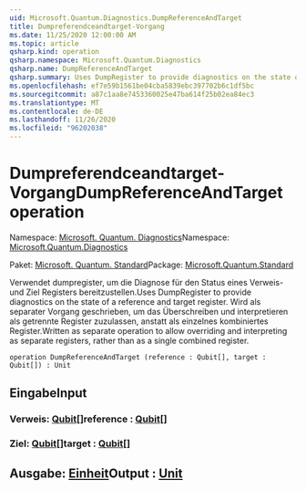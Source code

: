 ```yaml
---
uid: Microsoft.Quantum.Diagnostics.DumpReferenceAndTarget
title: Dumpreferendceandtarget-Vorgang
ms.date: 11/25/2020 12:00:00 AM
ms.topic: article
qsharp.kind: operation
qsharp.namespace: Microsoft.Quantum.Diagnostics
qsharp.name: DumpReferenceAndTarget
qsharp.summary: Uses DumpRegister to provide diagnostics on the state of a reference and target register. Written as separate operation to allow overriding and interpreting as separate registers, rather than as a single combined register.
ms.openlocfilehash: ef7e59b1561be04cba5839ebc397702b6c1df5bc
ms.sourcegitcommit: a87c1aa8e7453360025e47ba614f25b02ea84ec3
ms.translationtype: MT
ms.contentlocale: de-DE
ms.lasthandoff: 11/26/2020
ms.locfileid: "96202038"
---
```

# <a name="dumpreferenceandtarget-operation"></a><span data-ttu-id="340f8-102">Dumpreferendceandtarget-Vorgang</span><span class="sxs-lookup"><span data-stu-id="340f8-102">DumpReferenceAndTarget operation</span></span>

<span data-ttu-id="340f8-103">Namespace: [Microsoft. Quantum. Diagnostics](xref:Microsoft.Quantum.Diagnostics)</span><span class="sxs-lookup"><span data-stu-id="340f8-103">Namespace: [Microsoft.Quantum.Diagnostics](xref:Microsoft.Quantum.Diagnostics)</span></span>

<span data-ttu-id="340f8-104">Paket: [Microsoft. Quantum. Standard](https://nuget.org/packages/Microsoft.Quantum.Standard)</span><span class="sxs-lookup"><span data-stu-id="340f8-104">Package: [Microsoft.Quantum.Standard](https://nuget.org/packages/Microsoft.Quantum.Standard)</span></span>


<span data-ttu-id="340f8-105">Verwendet dumpregister, um die Diagnose für den Status eines Verweis-und Ziel Registers bereitzustellen.</span><span class="sxs-lookup"><span data-stu-id="340f8-105">Uses DumpRegister to provide diagnostics on the state of a reference and target register.</span></span> <span data-ttu-id="340f8-106">Wird als separater Vorgang geschrieben, um das Überschreiben und interpretieren als getrennte Register zuzulassen, anstatt als einzelnes kombiniertes Register.</span><span class="sxs-lookup"><span data-stu-id="340f8-106">Written as separate operation to allow overriding and interpreting as separate registers, rather than as a single combined register.</span></span>

```qsharp
operation DumpReferenceAndTarget (reference : Qubit[], target : Qubit[]) : Unit
```


## <a name="input"></a><span data-ttu-id="340f8-107">Eingabe</span><span class="sxs-lookup"><span data-stu-id="340f8-107">Input</span></span>

### <a name="reference--qubit"></a><span data-ttu-id="340f8-108">Verweis: [Qubit](xref:microsoft.quantum.lang-ref.qubit)[]</span><span class="sxs-lookup"><span data-stu-id="340f8-108">reference : [Qubit](xref:microsoft.quantum.lang-ref.qubit)[]</span></span>




### <a name="target--qubit"></a><span data-ttu-id="340f8-109">Ziel: [Qubit](xref:microsoft.quantum.lang-ref.qubit)[]</span><span class="sxs-lookup"><span data-stu-id="340f8-109">target : [Qubit](xref:microsoft.quantum.lang-ref.qubit)[]</span></span>





## <a name="output--unit"></a><span data-ttu-id="340f8-110">Ausgabe: [Einheit](xref:microsoft.quantum.lang-ref.unit)</span><span class="sxs-lookup"><span data-stu-id="340f8-110">Output : [Unit](xref:microsoft.quantum.lang-ref.unit)</span></span>

